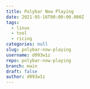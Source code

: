 ```yaml
---
title: Polybar Now Playing
date: 2021-05-16T00:00:00.000Z
tags:
  - linux
  - tool
  - ricing
categories: null
slug: polybar-now-playing
username: d093w1z
repo: polybar-now-playing
branch: main
draft: false
author: d093w1z
---
```


